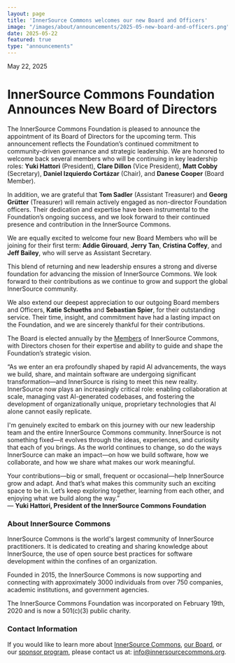 ```yaml
---
layout: page
title: 'InnerSource Commons welcomes our new Board and Officers'
image: "/images/about/announcements/2025-05-new-board-and-officers.png"
date: 2025-05-22
featured: true
type: "announcements"
---
```

May 22, 2025

# InnerSource Commons Foundation Announces New Board of Directors

The InnerSource Commons Foundation is pleased to announce the appointment of its Board of Directors for the upcoming term. This announcement reflects the Foundation’s continued commitment to community-driven governance and strategic leadership.
We are honored to welcome back several members who will be continuing in key leadership roles: **Yuki Hattori** (President), **Clare Dillon** (Vice President), **Matt Cobby** (Secretary), **Daniel Izquierdo Cortázar** (Chair), and **Danese Cooper** (Board Member).

In addition, we are grateful that **Tom Sadler** (Assistant Treasurer) and **Georg Grütter** (Treasurer) will remain actively engaged as non-director Foundation officers. Their dedication and expertise have been instrumental to the Foundation’s ongoing success, and we look forward to their continued presence and contribution in the InnerSource Commons.

We are equally excited to welcome four new Board Members who will be joining for their first term: **Addie Girouard**, **Jerry Tan**, **Cristina Coffey**, and **Jeff Bailey**, who will serve as Assistant Secretary.

This blend of returning and new leadership ensures a strong and diverse foundation for advancing the mission of InnerSource Commons. We look forward to their contributions as we continue to grow and support the global InnerSource community.

We also extend our deepest appreciation to our outgoing Board members and Officers, **Katie Schueths** and **Sebastian Spier**, for their outstanding service. Their time, insight, and commitment have had a lasting impact on the Foundation, and we are sincerely thankful for their contributions.

The Board is elected annually by the [Members](https://innersourcecommons.org/about/members/) of InnerSource Commons, with Directors chosen for their expertise and ability to guide and shape the Foundation’s strategic vision.

“As we enter an era profoundly shaped by rapid AI advancements, the ways we build, share, and maintain software are undergoing significant transformation—and InnerSource is rising to meet this new reality. InnerSource now plays an increasingly critical role: enabling collaboration at scale, managing vast AI-generated codebases, and fostering the development of organizationally unique, proprietary technologies that AI alone cannot easily replicate.

I'm genuinely excited to embark on this journey with our new leadership team and the entire InnerSource Commons community. InnerSource is not something fixed—it evolves through the ideas, experiences, and curiosity that each of you brings. As the world continues to change, so do the ways InnerSource can make an impact—on how we build software, how we collaborate, and how we share what makes our work meaningful.

Your contributions—big or small, frequent or occasional—help InnerSource grow and adapt. And that’s what makes this community such an exciting space to be in. Let’s keep exploring together, learning from each other, and enjoying what we build along the way.”  
 — **Yuki Hattori, President of the InnerSource Commons Foundation**

### About InnerSource Commons

InnerSource Commons is the world's largest community of InnerSource practitioners. It is dedicated to creating and sharing knowledge about InnerSource, the use of open source best practices for software development within the confines of an organization.

Founded in 2015, the InnerSource Commons is now supporting and connecting with approximately 3000 individuals from over 750 companies, academic institutions, and government agencies. 

The InnerSource Commons Foundation was incorporated on February 19th, 2020 and is now a 501(c)(3) public charity.


### Contact Information

If you would like to learn more about [InnerSource Commons](https://innersourcecommons.org/), [our Board](https://innersourcecommons.org/about/board/), or our [sponsor program](https://innersourcecommons.org/about/sponsors/), please contact us at: [info@innersourcecommons.org](info@innersourcecommons.org).

